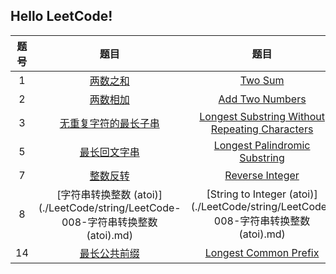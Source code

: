## Hello LeetCode!

| 题号 |                             题目                             |                             题目                             |
| :--: | :----------------------------------------------------------: | :----------------------------------------------------------: |
|  1   |    [两数之和](./LeetCode/array/LeetCode-001-两数之和.md)     |     [Two Sum](./LeetCode/array/LeetCode-001-两数之和.md)     |
|  2   |  [两数相加](./LeetCode/linkedlist/LeetCode-002-两数相加.md)  | [Add Two Numbers](./LeetCode/linkedlist/LeetCode-002-两数相加.md) |
|  3   | [无重复字符的最长子串](./LeetCode/string/LeetCode-003-LongestSubstringWithoutRepeatingCharacters.md) | [Longest Substring Without Repeating Characters](./LeetCode/string/LeetCode-003-LongestSubstringWithoutRepeatingCharacters.md) |
|  5   |  [最长回文字串](./LeetCode/dp/LeetCode-005-最长回文子串.md)  | [Longest Palindromic Substring](./LeetCode/dp/LeetCode-005-最长回文子串.md) |
|  7   |     [整数反转](./LeetCode/math/LeetCode-007-整数反转.md)     | [Reverse Integer](./LeetCode/math/LeetCode-007-整数反转.md)  |
|  8   | [字符串转换整数 (atoi)](./LeetCode/string/LeetCode-008-字符串转换整数 (atoi).md) | [String to Integer (atoi)](./LeetCode/string/LeetCode-008-字符串转换整数 (atoi).md) |
|  14  | [最长公共前缀](./LeetCode/string/LeetCode-014-最长公共前缀.md) | [Longest Common Prefix](./LeetCode/string/LeetCode-014-最长公共前缀.md) |

